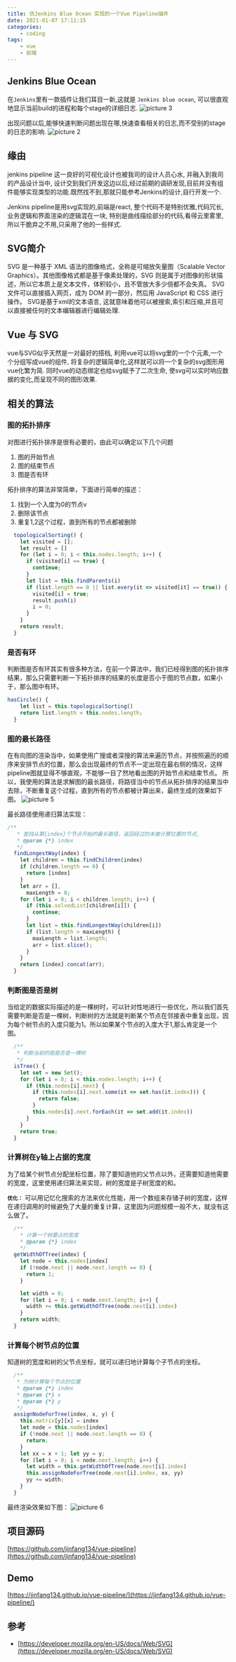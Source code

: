 ```yaml
---
title: 仿Jenkins Blue Ocean 实现的一个Vue Pipeline插件
date: 2021-01-07 17:11:15
categories: 
    - coding
tags:
    - vue
    - 前端
---
```


## Jenkins Blue Ocean
在`Jenkins`里有一款插件让我们耳目一新,这就是 `Jenkins blue ocean`, 可以很直观地显示当前build的进程和每个stage的详细日志.
![picture 3](https://i.loli.net/2021/01/07/COY5HGkq3NptJTs.png)  

出现问题以后,能够快速判断问题出现在哪,快速查看相关的日志,而不受别的stage的日志的影响.
![picture 2](https://i.loli.net/2021/01/07/YUn8oKIDEgmMWCX.png)  

<!-- more -->

## 缘由
jenkins pipeline 这一良好的可视化设计也被我司的设计人员心水, 并融入到我司的产品设计当中, 设计交到我们开发这边以后,经过前期的调研发现,目前并没有组件能够实现类型的功能.既然找不到,那就只能参考Jenkins的设计,自行开发一个. 

Jenkins pipeline是用svg实现的,前端是react, 整个代码不是特别优雅,代码冗长, 业务逻辑和界面渲染的逻辑混在一块, 特别是曲线描绘部分的代码,看得云里雾里, 所以干脆弃之不用,只采用了他的一些样式.

## SVG简介
SVG 是一种基于 XML 语法的图像格式，全称是可缩放矢量图（Scalable Vector Graphics）。其他图像格式都是基于像素处理的，SVG 则是属于对图像的形状描述，所以它本质上是文本文件，体积较小，且不管放大多少倍都不会失真。
SVG 文件可以直接插入网页，成为 DOM 的一部分，然后用 JavaScript 和 CSS 进行操作。
SVG是基于xml的文本语言, 这就意味着他可以被搜索,索引和压缩,并且可以直接被任何的文本编辑器进行编辑处理.

## Vue 与 SVG
vue与SVG似乎天然是一对最好的搭档, 利用vue可以将svg里的一个个元素,一个个分组写成vue的组件, 将复杂的逻辑简单化,这样就可以将一个复杂的svg图形用vue化繁为简. 同时vue的动态绑定也给svg赋予了二次生命, 使svg可以实时响应数据的变化,而呈现不同的图形效果.

## 相关的算法
### 图的拓扑排序
对图进行拓扑排序是很有必要的，由此可以确定以下几个问题
1. 图的开始节点
2. 图的结束节点
3. 图是否有环

拓扑排序的算法非常简单，下面进行简单的描述：
1. 找到一个入度为0的节点v
2. 删除该节点
3. 重复1,2这个过程，直到所有的节点都被删除
```js
  topologicalSorting() {
    let visited = [];
    let result = []
    for (let i = 0; i < this.nodes.length; i++) {
      if (visited[i] == true) {
        continue;
      }
      let list = this.findParents(i)
      if (list.length == 0 || list.every(it => visited[it] == true)) {
        visited[i] = true;
        result.push(i)
        i = 0;
      }
    }
    return result;
  }
```
### 是否有环
判断图是否有环其实有很多种方法，在前一个算法中，我们已经得到图的拓扑排序结果，那么只需要判断一下拓扑排序的结果的长度是否小于图的节点数，如果小于，那么图中有环。
```js
hasCircle() {
    let list = this.topologicalSorting()
    return list.length < this.nodes.length;
  }
```
### 图的最长路径
在有向图的渲染当中，如果使用广搜或者深搜的算法来遍历节点，并按照遍历的顺序来安排节点的位置，那么会出现最终的节点不一定出现在最右侧的情况，这样pipeline图就显得不够直观，不能够一目了然地看出图的开始节点和结束节点。
所以，我使用的算法是求解图的最长路径，将路径当中的节点从拓扑排序的结果当中去除，不断重复这个过程，直到所有的节点都被计算出来，最终生成的效果如下图。
![picture 5](https://i.loli.net/2021/01/07/o6cSbqY9QwVsmnL.png)  

最长路径使用递归算法实现：
```js
/**
   * 查找从第{index}个节点开始的最长路径，返回经过的未被计算位置的节点,
   * @param {*} index
   */
  findLongestWay(index) {
    let children = this.findChildren(index)
    if (children.length == 0) {
      return [index]
    }
    let arr = [],
      maxLength = 0;
    for (let i = 0; i < children.length; i++) {
      if (this.solvedList[children[i]]) {
        continue;
      }
      let list = this.findLongestWay(children[i])
      if (list.length > maxLength) {
        maxLength = list.length;
        arr = list.slice();
      }
    }
    return [index].concat(arr);
  }
```
### 判断图是否是树
当给定的数据实际描述的是一棵树时，可以针对性地进行一些优化，所以我们首先需要判断是否是一棵树，判断树的方法就是判断某个节点在邻接表中重复出现，因为每个树节点的入度只能为1。所以如果某个节点的入度大于1,那么肯定是一个图。
```js
  /**
   * 判断当前的图是否是一棵树
   */
  isTree() {
    let set = new Set();
    for (let i = 0; i < this.nodes.length; i++) {
      if (this.nodes[i].next) {
        if (this.nodes[i].next.some(it => set.has(it.index))) {
          return false;
        }
        this.nodes[i].next.forEach(it => set.add(it.index))
      }
    }
    return true;
  }
```
### 计算树在y轴上占据的宽度
为了给某个树节点分配坐标位置，除了要知道他的父节点以外，还需要知道他需要的宽度，这里使用递归算法来实现，树的宽度是子树宽度的和。

**`优化：`** 可以用记忆化搜索的方法来优化性能，用一个数组来存储子树的宽度，这样在递归调用的时候避免了大量的重复计算，这里因为问题规模一般不大，就没有这么做了。
```js
  /**
    * 计算一个树要占的宽度
    * @param {*} index
    */
  getWidthOfTree(index) {
    let node = this.nodes[index]
    if (!node.next || node.next.length == 0) {
      return 1;
    }

    let width = 0;
    for (let i = 0; i < node.next.length; i++) {
      width += this.getWidthOfTree(node.next[i].index)
    }
    return width;
  }
```
### 计算每个树节点的位置
知道树的宽度和树的父节点坐标，就可以递归地计算每个子节点的坐标。
```js
  /**
   * 为树计算每个节点的位置
   * @param {*} index
   * @param {*} x
   * @param {*} y
   */
  assignNodeForTree(index, x, y) {
    this.matrix[y][x] = index
    let node = this.nodes[index]
    if (!node.next || node.next.length == 0) {
      return;
    }
    let xx = x + 1; let yy = y;
    for (let i = 0; i < node.next.length; i++) {
      let width = this.getWidthOfTree(node.next[i].index)
      this.assignNodeForTree(node.next[i].index, xx, yy)
      yy += width;
    }
  }
```
最终渲染效果如下图：
![picture 6](https://i.loli.net/2021/01/07/sruVQ7jnDd6PMKp.png)  



## 项目源码
[https://github.com/jinfang134/vue-pipeline](https://github.com/jinfang134/vue-pipeline)
## Demo
[https://jinfang134.github.io/vue-pipeline/](https://jinfang134.github.io/vue-pipeline/)


## 参考
- [https://developer.mozilla.org/en-US/docs/Web/SVG](https://developer.mozilla.org/en-US/docs/Web/SVG)
